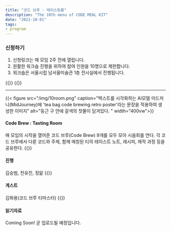 ```yaml
---
title: "코드 브루 - 테이스팅룸"
description: "The 10th menu of CODE MEAL KIT"
date: "2021-10-01"
tags:
- program
---
```



### 신청하기 
1. 신청링크는 매 모임 2주 전에 열립니다. 
2. 원활한 워크숍 진행을 위하여 참여 인원을 10명으로 제한합니다.
3. 워크숍은 서울시립 남서울미술관 1층 전시실에서 진행됩니다.


{{<break>}}
{{<break>}}

*** 

{{< figure src="/img/10room.png" caption="텍스트를 시각화하는 AI모델 미드저니(MidJourney)에 'tea bag code brewing retro poster'라는 문장을 적용하여 생성한 이미지" alt="둥근 구 안에 갈색의 찻물이 담겨있다. " width="400vw">}}
#### Code Brew : Tasting Room 
매 모임의 시작을 열어준 코드 브루(Code Brew) 9개를 모두 모아 시음회를 연다. 각 코드 브루에서 다룬 코드와 주제, 함께 매칭된 티의 테이스트 노트, 레시피, 제작 과정 등을 공유한다. 
{{<break>}}

#### 진행  
김승범, 전유진, 정앎
{{<break>}}

#### 게스트 
김화용(코드 브루 티마스터)
{{<break>}}

#### 읽기자료 
Coming Soon! 
곧 업로드될 예정입니다. 

